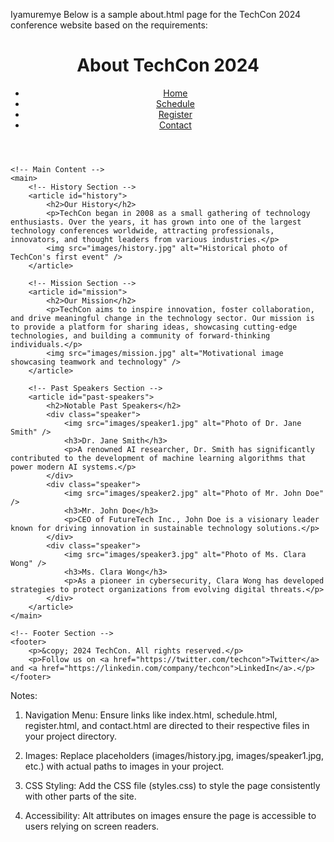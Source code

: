 Iyamuremye 
Below is a sample about.html page for the TechCon 2024 conference website based on the requirements:

<!DOCTYPE html>
<html lang="en">
<head>
    <meta charset="UTF-8">
    <meta name="viewport" content="width=device-width, initial-scale=1.0">
    <title>About TechCon 2024</title>
    <link rel="stylesheet" href="styles.css"> <!-- Link to the CSS file -->
</head>
<body>
    <!-- Header Section -->
    <header>
        <h1>About TechCon 2024</h1>
        <nav>
            <ul>
                <li><a href="index.html">Home</a></li>
                <li><a href="schedule.html">Schedule</a></li>
                <li><a href="register.html">Register</a></li>
                <li><a href="contact.html">Contact</a></li>
            </ul>
        </nav>
    </header>

    <!-- Main Content -->
    <main>
        <!-- History Section -->
        <article id="history">
            <h2>Our History</h2>
            <p>TechCon began in 2008 as a small gathering of technology enthusiasts. Over the years, it has grown into one of the largest technology conferences worldwide, attracting professionals, innovators, and thought leaders from various industries.</p>
            <img src="images/history.jpg" alt="Historical photo of TechCon's first event" />
        </article>

        <!-- Mission Section -->
        <article id="mission">
            <h2>Our Mission</h2>
            <p>TechCon aims to inspire innovation, foster collaboration, and drive meaningful change in the technology sector. Our mission is to provide a platform for sharing ideas, showcasing cutting-edge technologies, and building a community of forward-thinking individuals.</p>
            <img src="images/mission.jpg" alt="Motivational image showcasing teamwork and technology" />
        </article>

        <!-- Past Speakers Section -->
        <article id="past-speakers">
            <h2>Notable Past Speakers</h2>
            <div class="speaker">
                <img src="images/speaker1.jpg" alt="Photo of Dr. Jane Smith" />
                <h3>Dr. Jane Smith</h3>
                <p>A renowned AI researcher, Dr. Smith has significantly contributed to the development of machine learning algorithms that power modern AI systems.</p>
            </div>
            <div class="speaker">
                <img src="images/speaker2.jpg" alt="Photo of Mr. John Doe" />
                <h3>Mr. John Doe</h3>
                <p>CEO of FutureTech Inc., John Doe is a visionary leader known for driving innovation in sustainable technology solutions.</p>
            </div>
            <div class="speaker">
                <img src="images/speaker3.jpg" alt="Photo of Ms. Clara Wong" />
                <h3>Ms. Clara Wong</h3>
                <p>As a pioneer in cybersecurity, Clara Wong has developed strategies to protect organizations from evolving digital threats.</p>
            </div>
        </article>
    </main>

    <!-- Footer Section -->
    <footer>
        <p>&copy; 2024 TechCon. All rights reserved.</p>
        <p>Follow us on <a href="https://twitter.com/techcon">Twitter</a> and <a href="https://linkedin.com/company/techcon">LinkedIn</a>.</p>
    </footer>
</body>
</html>

Notes:

1. Navigation Menu: Ensure links like index.html, schedule.html, register.html, and contact.html are directed to their respective files in your project directory.


2. Images: Replace placeholders (images/history.jpg, images/speaker1.jpg, etc.) with actual paths to images in your project.


3. CSS Styling: Add the CSS file (styles.css) to style the page consistently with other parts of the site.


4. Accessibility: Alt attributes on images ensure the page is accessible to users relying on screen readers.
